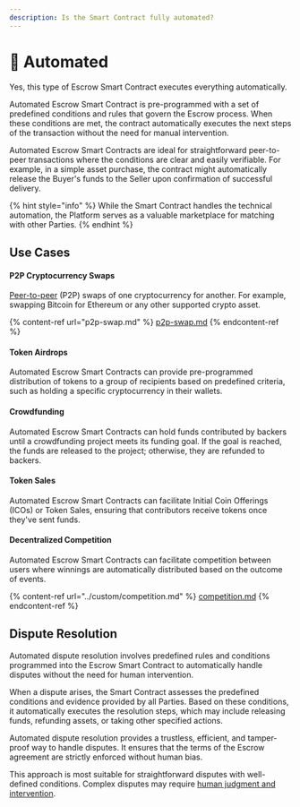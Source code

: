 ```yaml
---
description: Is the Smart Contract fully automated?
---
```


# 🤖 Automated

Yes, this type of Escrow Smart Contract executes everything automatically.

Automated Escrow Smart Contract is pre-programmed with a set of predefined conditions and rules that govern the Escrow process. When these conditions are met, the contract automatically executes the next steps of the transaction without the need for manual intervention.

Automated Escrow Smart Contracts are ideal for straightforward peer-to-peer transactions where the conditions are clear and easily verifiable. For example, in a simple asset purchase, the contract might automatically release the Buyer's funds to the Seller upon confirmation of successful delivery.

{% hint style="info" %}
While the Smart Contract handles the technical automation, the Platform serves as a valuable marketplace for matching with other Parties.
{% endhint %}

## Use Cases

#### P2P **Cryptocurrency Swaps**

[Peer-to-peer](../../../resources/glossary.md#p2p) (P2P) swaps of one cryptocurrency for another. For example, swapping Bitcoin for Ethereum or any other supported crypto asset.

{% content-ref url="p2p-swap.md" %}
[p2p-swap.md](p2p-swap.md)
{% endcontent-ref %}

#### **Token Airdrops**

Automated Escrow Smart Contracts can provide pre-programmed distribution of tokens to a group of recipients based on predefined criteria, such as holding a specific cryptocurrency in their wallets.

#### **Crowdfunding**

Automated Escrow Smart Contracts can hold funds contributed by backers until a crowdfunding project meets its funding goal. If the goal is reached, the funds are released to the project; otherwise, they are refunded to backers.

#### **Token Sales**

Automated Escrow Smart Contracts can facilitate Initial Coin Offerings (ICOs) or Token Sales, ensuring that contributors receive tokens once they've sent funds.

#### **Decentralized Competition**

Automated Escrow Smart Contracts can facilitate competition between users where winnings are automatically distributed based on the outcome of events.

{% content-ref url="../custom/competition.md" %}
[competition.md](../custom/competition.md)
{% endcontent-ref %}

## **Dispute Resolution**

Automated dispute resolution involves predefined rules and conditions programmed into the Escrow Smart Contract to automatically handle disputes without the need for human intervention.

When a dispute arises, the Smart Contract assesses the predefined conditions and evidence provided by all Parties. Based on these conditions, it automatically executes the resolution steps, which may include releasing funds, refunding assets, or taking other specified actions.

Automated dispute resolution provides a trustless, efficient, and tamper-proof way to handle disputes. It ensures that the terms of the Escrow agreement are strictly enforced without human bias.

This approach is most suitable for straightforward disputes with well-defined conditions. Complex disputes may require [human judgment and intervention](../manual/#dispute-resolution).
